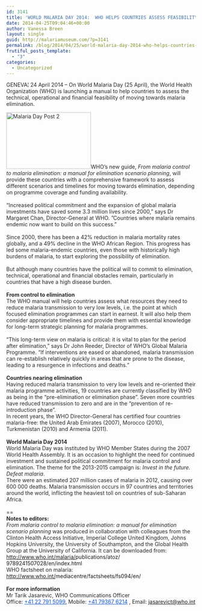 ```yaml
---
id: 3141
title: 'WORLD MALARIA DAY 2014:  WHO HELPS COUNTRIES ASSESS FEASIBILITY OF ELIMINATING MALARIA'
date: 2014-04-25T09:04:46+00:00
author: Vanessa Breen
layout: single
guid: http://malariamuseum.com/?p=3141
permalink: /blog/2014/04/25/world-malaria-day-2014-who-helps-countries-assess-feasibility-of-eliminating-malaria/
frutiful_posts_template:
  - "3"
categories:
  - Uncategorized
---
```

<span style="color: #282828;">GENEVA¦ 24 April 2014 – On World Malaria Day (25 April), the World Health Organization (WHO) is launching a manual to help countries to assess the technical, operational and financial feasibility of moving towards malaria elimination.</span>

<span style="color: #282828;"><img class="alignnone size-full wp-image-3161 alignright" src="http://malariamuseum.com/wp-content/uploads/2014/04/Malaria-Day-Post-23.png" alt="Malaria Day Post 2" width="225" height="150" /></span><span style="color: #282828;">WHO’s new guide, </span><em style="color: #282828;">From malaria control to malaria elimination: a manual for elimination scenario planning</em><span style="color: #282828;">, will provide these countries with a comprehensive framework to assess different scenarios and timelines for moving towards elimination, depending on programme coverage and funding availability.</span><br style="color: #282828;" /><span style="color: #282828;"> </span><br style="color: #282828;" /><span style="color: #282828;">“Increased political commitment and the expansion of global malaria investments have saved some 3.3 million lives since 2000,” says Dr Margaret Chan, Director-General at WHO. ”Countries where malaria remains endemic now want to build on this success.”</span><br style="color: #282828;" /><span style="color: #282828;"> </span><br style="color: #282828;" /><span style="color: #282828;">Since 2000, there has been a 42% reduction in malaria mortality rates globally, and a 49% decline in the WHO African Region. This progress has led some malaria-endemic countries, even those with historically high burdens of malaria, to start exploring the possibility of elimination. </span><br style="color: #282828;" /><span style="color: #282828;"> </span><br style="color: #282828;" /><span style="color: #282828;">But although many countries have the political will to commit to elimination, technical, operational and financial obstacles remain, particularly in countries that have a high disease burden.</span><br style="color: #282828;" /><span style="color: #282828;"> </span><br style="color: #282828;" /><strong style="color: #282828;">From control to elimination</strong><br style="color: #282828;" /><span style="color: #282828;">The WHO manual will help countries assess what resources they need to reduce malaria transmission to very low levels, i.e. the point at which focused elimination programmes can start in earnest. It will also help them consider appropriate timelines and provide them with essential knowledge for long-term strategic planning for malaria programmes.</span><br style="color: #282828;" /><span style="color: #282828;"> </span><br style="color: #282828;" /><span style="color: #282828;">“This long-term view on malaria is critical: it is vital to plan for the period after elimination,” says Dr John Reeder, Director of WHO’s Global Malaria Programme. “If interventions are eased or abandoned, malaria transmission can re-establish relatively quickly in areas that are prone to the disease, leading to a resurgence in infections and deaths.”</span><br style="color: #282828;" /><span style="color: #282828;"> </span><br style="color: #282828;" /><strong style="color: #282828;">Countries nearing elimination </strong><br style="color: #282828;" /><span style="color: #282828;">Having reduced malaria transmission to very low levels and re-oriented their malaria programme activities, 19 countries are currently classified by WHO as being in the “pre-elimination or elimination phase”. Seven more countries have reduced transmission to zero and are in the “prevention of re-introduction phase”.</span><br style="color: #282828;" /><span style="color: #282828;">In recent years, the WHO Director-General has certified four countries malaria-free: the United Arab Emirates (2007), Morocco (2010), Turkmenistan (2010) and Armenia (2011).</span><br style="color: #282828;" /><span style="color: #282828;"> </span><br style="color: #282828;" /><strong style="color: #282828;">World Malaria Day 2014</strong><br style="color: #282828;" /><span style="color: #282828;">World Malaria Day was instituted by WHO Member States during the 2007 World Health Assembly. It is an occasion to highlight the need for continued investment and sustained political commitment for malaria control and elimination. The theme for the 2013-2015 campaign is: </span><em style="color: #282828;">Invest in the future. Defeat malaria</em><span style="color: #282828;">.</span><br style="color: #282828;" /><span style="color: #282828;">There were an estimated 207 million cases of malaria in 2012, causing over 600 000 deaths. Malaria transmission occurs in 97 countries and territories around the world, inflicting the heaviest toll on countries of sub-Saharan Africa.</span><br style="color: #282828;" /><span style="color: #282828;"> </span><br style="color: #282828;" /><span style="color: #282828;">==</span><br style="color: #282828;" /><strong style="color: #282828;">Notes to editors:</strong><br style="color: #282828;" /><em style="color: #282828;">From malaria control to malaria elimination: a manual for elimination scenario planning</em><span style="color: #282828;"> was produced in collaboration with colleagues from the Clinton Health Access Initiative, Imperial College United Kingdom, Johns Hopkins University, the University of Southampton, and the Global Health Group at the University of California. It can be downloaded from:</span><br style="color: #282828;" /><a style="color: #1155cc;" href="http://www.who.int/malaria/publications/atoz/9789241507028/en/index.html" target="_blank">http://www.who.int/malaria/<wbr />publications/atoz/<wbr />9789241507028/en/index.html</a><br style="color: #282828;" /><span style="color: #282828;">WHO factsheet on malaria:</span><br style="color: #282828;" /><a style="color: #1155cc;" href="http://www.who.int/mediacentre/factsheets/fs094/en/" target="_blank">http://www.who.int/<wbr />mediacentre/factsheets/fs094/<wbr />en/</a><br style="color: #282828;" /><span style="color: #282828;"> </span><br style="color: #282828;" /><strong style="color: #282828;">For more information </strong><br style="color: #282828;" /><span style="color: #282828;">Mr Tarik Jasarevic, WHO Communications Officer</span><br style="color: #282828;" /><span style="color: #282828;">Office: </span><a style="color: #1155cc;" href="tel:%2B41%2022%20791%205099" target="_blank">+41 22 791 5099</a><span style="color: #282828;">, Mobile: </span><a style="color: #1155cc;" href="tel:%2B41%2079367%206214" target="_blank">+41 79367 6214</a><span style="color: #282828;"> , Email: </span><a style="color: #1155cc;" href="mailto:jasarevict@who.int" target="_blank">jasarevict@who.int</a>